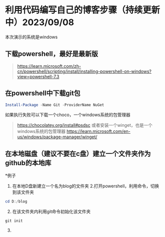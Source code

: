 # 利用代码编写自己的博客步骤（持续更新中）2023/09/08
本次演示的系统是windows
## 下载powershell，最好是最新版
> https://learn.microsoft.com/zh-cn/powershell/scripting/install/installing-powershell-on-windows?view=powershell-7.3
## 在powershell中下载git包
```powershell
Install-Package -Name Git -ProviderName NuGet
```
如果执行失败可以下载一个choco，一个windows系统的包管理器
> https://chocolatey.org/install#psdsc
或者安装一个winget，也是一个windows系统的包管理器
> https://learn.microsoft.com/en-us/windows/package-manager/winget/
## 在本地磁盘（建议不要在c盘）建立一个文件夹作为github的本地库
*例子
1. 在本地D盘新建立一个名为blog的文件夹
2.打开powershell，利用命令，切换到该文件夹
```powershell
cd D:/blog
```
2. 在该文件夹内利用git命令初始化该文件夹
```powershell
git init
```
3.
